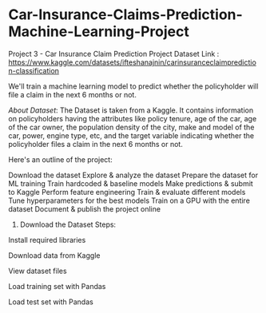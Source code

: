# Car-Insurance-Claims-Prediction-Machine-Learning-Project
Project 3 - Car Insurance Claim Prediction Project
Dataset Link : https://www.kaggle.com/datasets/ifteshanajnin/carinsuranceclaimprediction-classification

We'll train a machine learning model to predict whether the policyholder will file a claim in the next 6 months or not.

*About Dataset*: The Dataset is taken from a Kaggle. It contains information on policyholders having the attributes like policy tenure, age of the car, age of the car owner, the population density of the city, make and model of the car, power, engine type, etc, and the target variable indicating whether the policyholder files a claim in the next 6 months or not.

Here's an outline of the project:

Download the dataset
Explore & analyze the dataset
Prepare the dataset for ML training
Train hardcoded & baseline models
Make predictions & submit to Kaggle
Perform feature engineering
Train & evaluate different models
Tune hyperparameters for the best models
Train on a GPU with the entire dataset
Document & publish the project online
1. Download the Dataset
Steps:

Install required libraries

Download data from Kaggle

View dataset files

Load training set with Pandas

Load test set with Pandas
